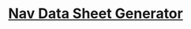 <h1><a href="https://connoisseurofcookies.github.io/navDataGenerator/" target="_blank">Nav Data Sheet Generator</a></h1>
